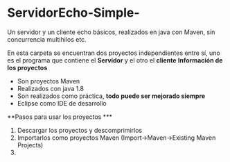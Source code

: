 # ServidorEcho-Simple-
Un servidor y un cliente echo básicos, realizados en java con Maven, sin concurrencia multihilos etc.

En esta carpeta se encuentran dos proyectos independientes entre sí, uno es el programa que contiene el **Servidor** y el otro el **cliente**
**Información de los proyectos**
* Son proyectos Maven
* Realizados con java 1.8 
* Son realizados como práctica, **todo puede ser mejorado siempre**
* Eclipse como IDE de desarrollo 

**Pasos para usar los proyectos ***
1. Descargar los proyectos y descomprimirlos 
2. Importarlos como proyectos Maven (Import->Maven->Existing Maven Projects)  
3. 

